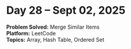 # Day 28 – Sept 02, 2025

**Problem Solved:** Merge Similar Items                     
**Platform:** LeetCode                       
**Topics:** Array, Hash Table, Ordered Set
